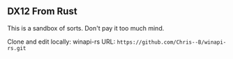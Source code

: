 
## DX12 From Rust

This is a sandbox of sorts. Don't pay it too much mind.

Clone and edit locally:
winapi-rs URL: `https://github.com/Chris--B/winapi-rs.git`
